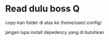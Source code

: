 # Read dulu boss Q

copy-kan folder di atas ke /home/user/.config/

jangan lupa install depedency yang di butuhkan
